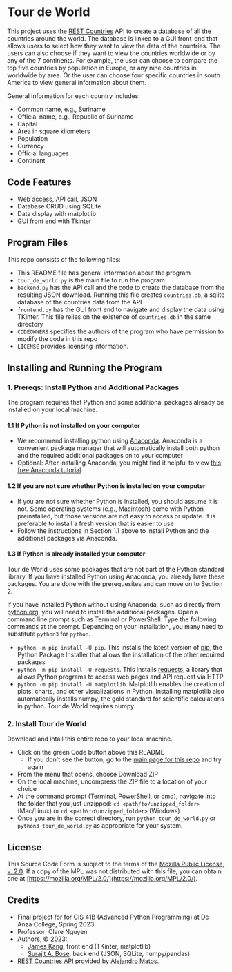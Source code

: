 # Tour de World

This project uses the [REST Countries](https://restcountries.com/) API to create a database of all the countries around the world. The database is linked to a GUI front-end that allows users to select how they want to view the data of the countries. The users can also choose if they want to view the countries worldwide or by any of the 7 continents. For example, the user can choose to compare the top five countries by population in Europe, or any nine countries in worldwide by area. Or the user can choose four specific countries in south America to view general information about them. 

General information for each country includes:

- Common name, e.g., Suriname
- Official name, e.g.,  Republic of Suriname
- Capital
- Area in square kilometers
- Population
- Currency
- Official languages
- Continent 

## Code Features

- Web access, API call, JSON 
- Database CRUD using SQLite
- Data display with matplotlib 
- GUI front end with Tkinter

## Program Files

This repo consists of the following files: 

- This README file has general information about the program
- `tour_de_world.py` is the main file to run the program
- `backend.py` has the API call and the code to create the database from the resulting JSON download. Running this file creates `countries.db`, a sqlite database of the countries data from the API
- `frontend.py` has the GUI front end to navigate and display the data using TKinter. This file relies on the existence of `countries.db` in the same directory
- `CODEOWNERS` specifies the authors of the program who have permission to modify the code in this repo
- `LICENSE` provides licensing information.

## Installing and Running the Program

### 1. Prereqs: Install Python and Additional Packages

The program requires that Python and some additional packages already be installed on your local machine. 

#### 1.1 If Python is not installed on your computer

- We recommend installing python using [Anaconda](https://www.anaconda.com/download#downloads). Anaconda is a convenient package manager that will automatically install both python and the required additional packages on to your computer
- Optional: After installing Anaconda, you might find it helpful to view [this free Anaconda tutorial](https://freelearning.anaconda.cloud/get-started-with-anaconda).

#### 1.2 If you are not sure whether Python is installed on your computer

- If you are not sure whether Python is installed, you should assume it is not. Some operating systems (e.g., Macintosh) come with Python preinstalled, but those versions are not easy to access or update. It is preferable to install a fresh version that is easier to use
- Follow the instructions in Section 1.1 above to install Python and the additional packages via Anaconda.

#### 1.3 If Python is already installed your computer

Tour de World uses some packages that are not part of the Python standard library. If you have installed Python using Anaconda, you already have these packages. You are done with the prerequesites and can move on to Section 2.

If you have installed Python without using Anaconda, such as directly from [python.org](https://www.python.org/downloads/), you will need to install the additional packages. Open a command line prompt such as Terminal or PowerShell. Type the following commands at the prompt. Depending on your installation, you many need to substitute `python3` for `python`.

- `python -m pip install -U pip`. This installs the latest version of [pip](https://pypi.org/project/pip/), the Python Package Installer that allows the installation of the other required packages
- `python -m pip install -U requests`. This installs [requests](https://pypi.org/project/requests/), a library that allows Python programs to access web pages and API request via HTTP
- `python -m pip install -U matplotlib`. Matplotlib enables the creation of plots, charts, and other visualizations in Python. Installing matplotlib also automatically installs numpy, the gold standard for scientific calculations in python. Tour de World requires numpy.

### 2. Install Tour de World

Download and intall this entire repo to your local machine. 

- Click on the green Code button above this README
  - If you don't see the button, go to the [main page for this repo](https://github.com/morosebose/countries_data) and try again
- From the menu that opens, choose Download ZIP
- On the local machine, uncompress the ZIP file to a location of your choice
- At the command prompt (Terminal, PowerShell, or cmd), navigate into the folder that you just unzipped:
  `cd <path/to/unzipped_folder>` (Mac/Linux) or `cd <path\to\unzipped_folder>` (Windows)
- Once you are in the correct directory, run `python tour_de_world.py` or `python3 tour_de_world.py` as appropriate for your system.

## License
This Source Code Form is subject to the terms of the [Mozilla Public License, v. 2.0](https://github.com/morosebose/countries_data/blob/main/LICENSE). If a copy of the MPL was not distributed with this file, you can obtain one at [https://mozilla.org/MPL/2.0/](https://mozilla.org/MPL/2.0/).

## Credits
- Final project for for CIS 41B (Advanced Python Programming) at De Anza College, Spring 2023
- Professor: Clare Nguyen
- Authors, © 2023: 
  - [James Kang](https://github.com/jcmkang), front end (TKinter, matplotlib) 
  - [Surajit A. Bose](https://github.com/morosebose), back end (JSON, SQLite, numpy/pandas)
- [REST Countries API](https://gitlab.com/restcountries/restcountries) provided by [Alejandro Matos](https://gitlab.com/amatos). 
